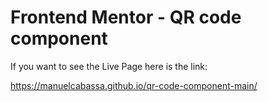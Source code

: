# Frontend Mentor - QR code component

If you want to see the Live Page here is the link:

https://manuelcabassa.github.io/qr-code-component-main/
